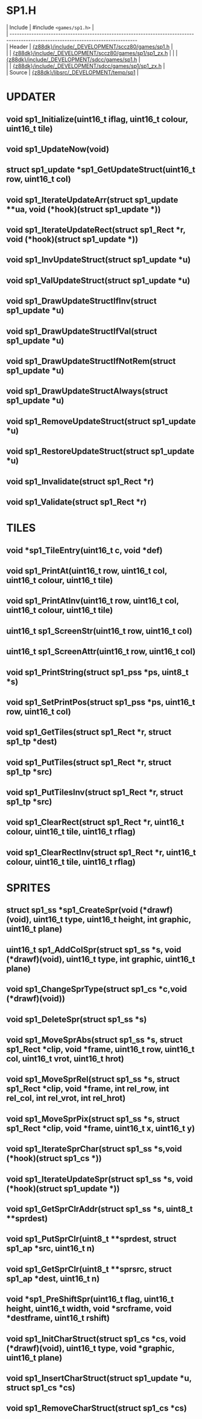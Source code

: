 # SP1.H

 | Include    | #include `<games/sp1.h>`                                                                                              |                              
 | ----------------------------------------------------------------------------------------------------------------------------------                              
 | Header     | [{z88dk}/include/_DEVELOPMENT/sccz80/games/sp1.h](http://z88dk.cvs.sourceforge.net/viewvc/z88dk/z88dk/include/_DEVELOPMENT/sccz80/games/sp1.h) |   
 | | [{z88dk}/include/_DEVELOPMENT/sccz80/games/sp1/sp1_zx.h](http://z88dk.cvs.sourceforge.net/viewvc/z88dk/z88dk/include/_DEVELOPMENT/sccz80/games/sp1/sp1_zx.h) |
 | | [{z88dk}/include/_DEVELOPMENT/sdcc/games/sp1.h](http://z88dk.cvs.sourceforge.net/viewvc/z88dk/z88dk/include/_DEVELOPMENT/sdcc/games/sp1.h) |                  
 | | [{z88dk}/include/_DEVELOPMENT/sdcc/games/sp1/sp1_zx.h](http://z88dk.cvs.sourceforge.net/viewvc/z88dk/z88dk/include/_DEVELOPMENT/sdcc/games/sp1/sp1_zx.h) |    
 | Source     | [{z88dk}/libsrc/_DEVELOPMENT/temp/sp1](http://z88dk.cvs.sourceforge.net/viewvc/z88dk/z88dk/libsrc/_DEVELOPMENT/temp/sp1)                     |     

# UPDATER

## void sp1_Initialize(uint16_t iflag, uint16_t colour, uint16_t tile)

## void sp1_UpdateNow(void)

## struct sp1_update *sp1_GetUpdateStruct(uint16_t row, uint16_t col)

## void sp1_IterateUpdateArr(struct sp1_update **ua, void (*hook)(struct sp1_update *))

## void sp1_IterateUpdateRect(struct sp1_Rect *r, void (*hook)(struct sp1_update *))

## void sp1_InvUpdateStruct(struct sp1_update *u)

## void sp1_ValUpdateStruct(struct sp1_update *u)

## void sp1_DrawUpdateStructIfInv(struct sp1_update *u)

## void sp1_DrawUpdateStructIfVal(struct sp1_update *u)

## void sp1_DrawUpdateStructIfNotRem(struct sp1_update *u)

## void sp1_DrawUpdateStructAlways(struct sp1_update *u)

## void sp1_RemoveUpdateStruct(struct sp1_update *u)

## void sp1_RestoreUpdateStruct(struct sp1_update *u)

## void sp1_Invalidate(struct sp1_Rect *r)

## void sp1_Validate(struct sp1_Rect *r)

# TILES

## void *sp1_TileEntry(uint16_t c, void *def)

## void sp1_PrintAt(uint16_t row, uint16_t col, uint16_t colour, uint16_t tile)

## void sp1_PrintAtInv(uint16_t row, uint16_t col, uint16_t colour, uint16_t tile)

## uint16_t sp1_ScreenStr(uint16_t row, uint16_t col)

## uint16_t sp1_ScreenAttr(uint16_t row, uint16_t col)

## void sp1_PrintString(struct sp1_pss *ps, uint8_t *s)

## void sp1_SetPrintPos(struct sp1_pss *ps, uint16_t row, uint16_t col)

## void sp1_GetTiles(struct sp1_Rect *r, struct sp1_tp *dest)

## void sp1_PutTiles(struct sp1_Rect *r, struct sp1_tp *src)

## void sp1_PutTilesInv(struct sp1_Rect *r, struct sp1_tp *src)

## void sp1_ClearRect(struct sp1_Rect *r, uint16_t colour, uint16_t tile, uint16_t rflag)

## void sp1_ClearRectInv(struct sp1_Rect *r, uint16_t colour, uint16_t tile, uint16_t rflag)

# SPRITES

## struct sp1_ss *sp1_CreateSpr(void (*drawf)(void), uint16_t type, uint16_t height, int graphic, uint16_t plane)

## uint16_t sp1_AddColSpr(struct sp1_ss *s, void (*drawf)(void), uint16_t type, int graphic, uint16_t plane)

## void sp1_ChangeSprType(struct sp1_cs *c,void (*drawf)(void))

## void sp1_DeleteSpr(struct sp1_ss *s)

## void sp1_MoveSprAbs(struct sp1_ss *s, struct sp1_Rect *clip, void *frame, uint16_t row, uint16_t col, uint16_t vrot, uint16_t hrot)

## void sp1_MoveSprRel(struct sp1_ss *s, struct sp1_Rect *clip, void *frame, int rel_row, int rel_col, int rel_vrot, int rel_hrot)

## void sp1_MoveSprPix(struct sp1_ss *s, struct sp1_Rect *clip, void *frame, uint16_t x, uint16_t y)

## void sp1_IterateSprChar(struct sp1_ss *s,void (*hook)(struct sp1_cs *))

## void sp1_IterateUpdateSpr(struct sp1_ss *s, void (*hook)(struct sp1_update *))

## void sp1_GetSprClrAddr(struct sp1_ss *s, uint8_t **sprdest)

## void sp1_PutSprClr(uint8_t **sprdest, struct sp1_ap *src, uint16_t n)

## void sp1_GetSprClr(uint8_t **sprsrc, struct sp1_ap *dest, uint16_t n)

## void *sp1_PreShiftSpr(uint16_t flag, uint16_t height, uint16_t width, void *srcframe, void *destframe, uint16_t rshift)

## void sp1_InitCharStruct(struct sp1_cs *cs, void (*drawf)(void), uint16_t type, void *graphic, uint16_t plane)

## void sp1_InsertCharStruct(struct sp1_update *u, struct sp1_cs *cs)

## void sp1_RemoveCharStruct(struct sp1_cs *cs)

